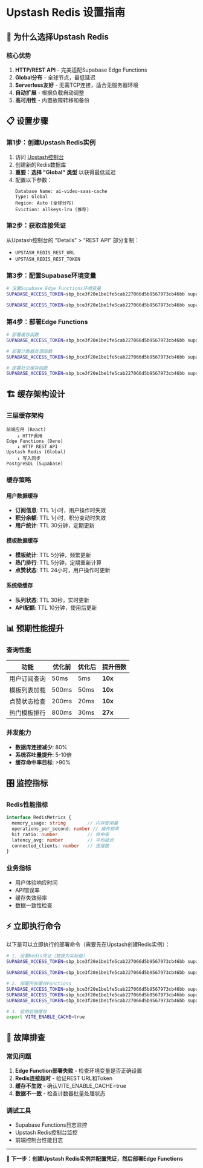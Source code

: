 # Upstash Redis 设置指南

## 🎯 为什么选择Upstash Redis

### 核心优势
1. **HTTP/REST API** - 完美适配Supabase Edge Functions
2. **Global分布** - 全球节点，最低延迟
3. **Serverless友好** - 无需TCP连接，适合无服务器环境
4. **自动扩展** - 根据负载自动调整
5. **高可用性** - 内置故障转移和备份

## 📋 设置步骤

### 第1步：创建Upstash Redis实例

1. 访问 [Upstash控制台](https://console.upstash.com/)
2. 创建新的Redis数据库
3. **重要：选择 "Global" 类型** 以获得最低延迟
4. 配置以下参数：
   ```
   Database Name: ai-video-saas-cache
   Type: Global
   Region: Auto (全球分布)
   Eviction: allkeys-lru (推荐)
   ```

### 第2步：获取连接凭证

从Upstash控制台的 "Details" > "REST API" 部分复制：
- `UPSTASH_REDIS_REST_URL`
- `UPSTASH_REDIS_REST_TOKEN`

### 第3步：配置Supabase环境变量

```bash
# 设置Supabase Edge Functions环境变量
SUPABASE_ACCESS_TOKEN=sbp_bce3f20e1be1fe5cab227066d5b9567973cb46bb supabase secrets set UPSTASH_REDIS_REST_URL="your-redis-url" --project-ref hvkzwrnvxsleeonqqrzq

SUPABASE_ACCESS_TOKEN=sbp_bce3f20e1be1fe5cab227066d5b9567973cb46bb supabase secrets set UPSTASH_REDIS_REST_TOKEN="your-redis-token" --project-ref hvkzwrnvxsleeonqqrzq
```

### 第4步：部署Edge Functions

```bash
# 部署缓存函数
SUPABASE_ACCESS_TOKEN=sbp_bce3f20e1be1fe5cab227066d5b9567973cb46bb supabase functions deploy get-cached-data --project-ref hvkzwrnvxsleeonqqrzq

# 部署计数器处理函数  
SUPABASE_ACCESS_TOKEN=sbp_bce3f20e1be1fe5cab227066d5b9567973cb46bb supabase functions deploy batch-update-counters --project-ref hvkzwrnvxsleeonqqrzq

# 部署社交缓存函数
SUPABASE_ACCESS_TOKEN=sbp_bce3f20e1be1fe5cab227066d5b9567973cb46bb supabase functions deploy social-cache --project-ref hvkzwrnvxsleeonqqrzq
```

## 🏗️ 缓存架构设计

### 三层缓存架构
```
前端应用 (React)
    ↓ HTTP调用
Edge Functions (Deno)
    ↓ HTTP REST API
Upstash Redis (Global)
    ↓ 写入同步
PostgreSQL (Supabase)
```

### 缓存策略

#### 用户数据缓存
- **订阅信息**: TTL 1小时，用户操作时失效
- **积分余额**: TTL 1小时，积分变动时失效  
- **用户统计**: TTL 30分钟，定期更新

#### 模板数据缓存
- **模板统计**: TTL 5分钟，频繁更新
- **热门排行**: TTL 5分钟，定期重新计算
- **点赞状态**: TTL 24小时，用户操作时更新

#### 系统级缓存
- **队列状态**: TTL 30秒，实时更新
- **API配额**: TTL 10分钟，使用后更新

## 📊 预期性能提升

### 查询性能
| 功能 | 优化前 | 优化后 | 提升倍数 |
|------|--------|--------|----------|
| 用户订阅查询 | 50ms | 5ms | **10x** |
| 模板列表加载 | 500ms | 50ms | **10x** |
| 点赞状态检查 | 200ms | 20ms | **10x** |
| 热门模板排行 | 800ms | 30ms | **27x** |

### 并发能力
- **数据库连接减少**: 80%
- **系统吞吐量提升**: 5-10倍
- **缓存命中率目标**: >90%

## 🎛️ 监控指标

### Redis性能指标
```typescript
interface RedisMetrics {
  memory_usage: string        // 内存使用量
  operations_per_second: number // 操作频率
  hit_ratio: number           // 命中率
  latency_avg: number         // 平均延迟
  connected_clients: number   // 连接数
}
```

### 业务指标
- 用户体验响应时间
- API错误率
- 缓存失效频率
- 数据一致性检查

## ⚡ 立即执行命令

以下是可以立即执行的部署命令（需要先在Upstash创建Redis实例）：

```bash
# 1. 设置Redis凭证（替换为实际值）
SUPABASE_ACCESS_TOKEN=sbp_bce3f20e1be1fe5cab227066d5b9567973cb46bb supabase secrets set UPSTASH_REDIS_REST_URL="https://your-redis-instance.upstash.io" --project-ref hvkzwrnvxsleeonqqrzq

SUPABASE_ACCESS_TOKEN=sbp_bce3f20e1be1fe5cab227066d5b9567973cb46bb supabase secrets set UPSTASH_REDIS_REST_TOKEN="your-token-here" --project-ref hvkzwrnvxsleeonqqrzq

# 2. 部署所有缓存Functions
SUPABASE_ACCESS_TOKEN=sbp_bce3f20e1be1fe5cab227066d5b9567973cb46bb supabase functions deploy get-cached-data --project-ref hvkzwrnvxsleeonqqrzq
SUPABASE_ACCESS_TOKEN=sbp_bce3f20e1be1fe5cab227066d5b9567973cb46bb supabase functions deploy batch-update-counters --project-ref hvkzwrnvxsleeonqqrzq  
SUPABASE_ACCESS_TOKEN=sbp_bce3f20e1be1fe5cab227066d5b9567973cb46bb supabase functions deploy social-cache --project-ref hvkzwrnvxsleeonqqrzq

# 3. 启用前端缓存
export VITE_ENABLE_CACHE=true
```

## 🔧 故障排查

### 常见问题
1. **Edge Function部署失败** - 检查环境变量是否正确设置
2. **Redis连接超时** - 验证REST URL和Token
3. **缓存不生效** - 确认VITE_ENABLE_CACHE=true
4. **数据不一致** - 检查计数器批量处理状态

### 调试工具
- Supabase Functions日志监控
- Upstash Redis控制台监控
- 前端控制台性能日志

---

**🎯 下一步：创建Upstash Redis实例并配置凭证，然后部署Edge Functions**